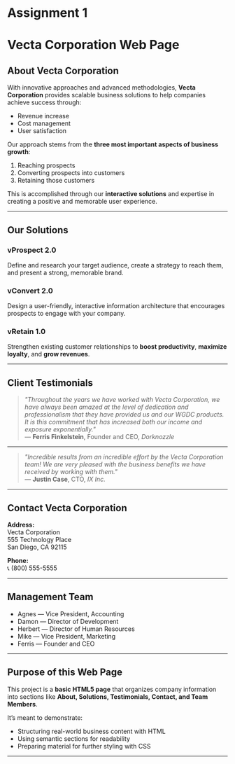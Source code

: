 # Assignment 1
# Vecta Corporation Web Page

##  About Vecta Corporation

With innovative approaches and advanced methodologies, **Vecta Corporation** provides scalable business solutions to help companies achieve success through:

- Revenue increase  
- Cost management  
- User satisfaction  

Our approach stems from the **three most important aspects of business growth**:

1. Reaching prospects  
2. Converting prospects into customers  
3. Retaining those customers  

This is accomplished through our **interactive solutions** and expertise in creating a positive and memorable user experience.

---

## Our Solutions

### vProspect 2.0  
Define and research your target audience, create a strategy to reach them, and present a strong, memorable brand.  

### vConvert 2.0  
Design a user-friendly, interactive information architecture that encourages prospects to engage with your company.  

### vRetain 1.0  
Strengthen existing customer relationships to **boost productivity**, **maximize loyalty**, and **grow revenues**.  

---

## Client Testimonials

> *"Throughout the years we have worked with Vecta Corporation, we have always been amazed at the level of dedication and professionalism that they have provided us and our WGDC products. It is this commitment that has increased both our income and exposure exponentially."*  
— **Ferris Finkelstein**, Founder and CEO, *Dorknozzle*

---

> *"Incredible results from an incredible effort by the Vecta Corporation team! We are very pleased with the business benefits we have received by working with them."*  
— **Justin Case**, CTO, *IX Inc.*

---

## Contact Vecta Corporation

**Address:**  
Vecta Corporation  
555 Technology Place  
San Diego, CA 92115  

**Phone:**  
📞 (800) 555-5555  

---

## Management Team

- Agnes — Vice President, Accounting  
- Damon — Director of Development  
- Herbert — Director of Human Resources  
- Mike — Vice President, Marketing  
- Ferris — Founder and CEO  

---

## Purpose of this Web Page

This project is a **basic HTML5 page** that organizes company information into sections like **About, Solutions, Testimonials, Contact, and Team Members**.  

It’s meant to demonstrate:  
- Structuring real-world business content with HTML  
- Using semantic sections for readability  
- Preparing material for further styling with CSS  

---
